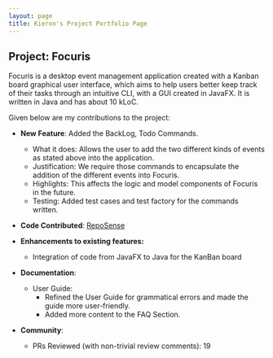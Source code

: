 ```yaml
---
layout: page
title: Kieron's Project Portfolio Page
---
```


## Project: Focuris

Focuris is a desktop event management application created with a Kanban board graphical user interface, which aims to help users better keep track of their tasks through an intuitive CLI, with a GUI created in JavaFX. It is written in Java and has about 10 kLoC.

Given below are my contributions to the project:

- **New Feature**: Added the BackLog, Todo Commands.

  - What it does: Allows the user to add the two different kinds of events as stated above into the application.
  - Justification: We require those commands to encapsulate the addition of the different events into Focuris.
  - Highlights: This affects the logic and model components of Focuris in the future.
  - Testing: Added test cases and test factory for the commands written.

- **Code Contributed**: [RepoSense](https://nus-cs2103-ay2021s2.github.io/tp-dashboard/?search=kieron&sort=groupTitle&sortWithin=title&since=2021-02-19&timeframe=commit&mergegroup=&groupSelect=groupByRepos&breakdown=false&tabOpen=true&tabType=zoom&zA=kieron560&zR=AY2021S2-CS2103T-W15-4%2Ftp%5Bmaster%5D&zACS=105&zS=2021-02-19&zFS=kieron&zU=2021-04-09&zMG=undefined&zFTF=commit&zFGS=groupByRepos&zFR=false)

- **Enhancements to existing features:**

  - Integration of code from JavaFX to Java for the KanBan board

- **Documentation**:

  - User Guide:
    - Refined the User Guide for grammatical errors and made the guide more user-friendly.
    - Added more content to the FAQ Section.

- **Community**:
  - PRs Reviewed (with non-trivial review comments): 19